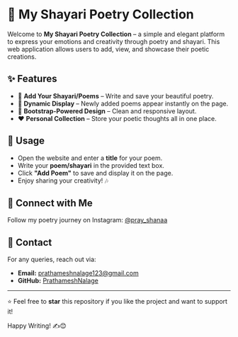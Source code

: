 # 🌸 My Shayari Poetry Collection

Welcome to **My Shayari Poetry Collection** – a simple and elegant platform to express your emotions and creativity through poetry and shayari. This web application allows users to add, view, and showcase their poetic creations.

## ✨ Features

- 📝 **Add Your Shayari/Poems** – Write and save your beautiful poetry.
- 📜 **Dynamic Display** – Newly added poems appear instantly on the page.
- 🎨 **Bootstrap-Powered Design** – Clean and responsive layout.
- ❤️ **Personal Collection** – Store your poetic thoughts all in one place.

## 🎯 Usage

- Open the website and enter a **title** for your poem.
- Write your **poem/shayari** in the provided text box.
- Click **"Add Poem"** to save and display it on the page.
- Enjoy sharing your creativity! 🎶

## 🔗 Connect with Me
Follow my poetry journey on Instagram: [@pray_shanaa](https://www.instagram.com/pray_shanaa)
## 📩 Contact
For any queries, reach out via:
- **Email:** prathameshnalage123@gmail.com
- **GitHub:** [PrathameshNalage](https://github.com/PrathameshNalage)


---

⭐ Feel free to **star** this repository if you like the project and want to support it!

Happy Writing! ✍️😊
